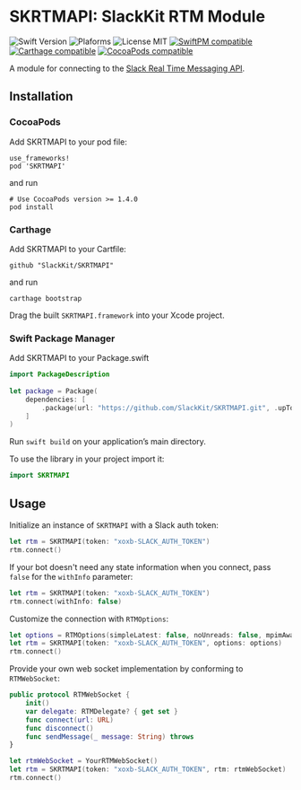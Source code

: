 # SKRTMAPI: SlackKit RTM Module
![Swift Version](https://img.shields.io/badge/Swift-4.0.3-orange.svg)
![Plaforms](https://img.shields.io/badge/Platforms-macOS,iOS,tvOS,Linux-lightgrey.svg)
![License MIT](https://img.shields.io/badge/License-MIT-lightgrey.svg)
[![SwiftPM compatible](https://img.shields.io/badge/SwiftPM-compatible-brightgreen.svg)](https://github.com/apple/swift-package-manager)
[![Carthage compatible](https://img.shields.io/badge/Carthage-compatible-brightgreen.svg)](https://github.com/Carthage/Carthage)
[![CocoaPods compatible](https://img.shields.io/badge/CocoaPods-compatible-brightgreen.svg)](https://cocoapods.org)

A module for connecting to the [Slack Real Time Messaging API](https://api.slack.com/rtm).

## Installation

### CocoaPods

Add SKRTMAPI to your pod file:

```
use_frameworks!
pod 'SKRTMAPI'
```
and run

```
# Use CocoaPods version >= 1.4.0
pod install
```

### Carthage

Add SKRTMAPI to your Cartfile:

```
github "SlackKit/SKRTMAPI"
```
and run

```
carthage bootstrap
```

Drag the built `SKRTMAPI.framework` into your Xcode project.

### Swift Package Manager

Add SKRTMAPI to your Package.swift

```swift
import PackageDescription
  
let package = Package(
	dependencies: [
		.package(url: "https://github.com/SlackKit/SKRTMAPI.git", .upToNextMinor(from: "4.1.0"))
	]
)
```

Run `swift build` on your application’s main directory.

To use the library in your project import it:

```swift
import SKRTMAPI
```

## Usage
Initialize an instance of `SKRTMAPI` with a Slack auth token:

```swift
let rtm = SKRTMAPI(token: "xoxb-SLACK_AUTH_TOKEN")
rtm.connect()
```

If your bot doesn't need any state information when you connect, pass `false` for the `withInfo` parameter:

```swift
let rtm = SKRTMAPI(token: "xoxb-SLACK_AUTH_TOKEN")
rtm.connect(withInfo: false)
```

Customize the connection with `RTMOptions`:

```swift
let options = RTMOptions(simpleLatest: false, noUnreads: false, mpimAware: true, pingInterval: 30, timeout: 300, reconnect: true)
let rtm = SKRTMAPI(token: "xoxb-SLACK_AUTH_TOKEN", options: options)
rtm.connect()
```

Provide your own web socket implementation by conforming to `RTMWebSocket`:

```swift
public protocol RTMWebSocket {
    init()
    var delegate: RTMDelegate? { get set }
    func connect(url: URL)
    func disconnect()
    func sendMessage(_ message: String) throws
}
```

```swift
let rtmWebSocket = YourRTMWebSocket()
let rtm = SKRTMAPI(token: "xoxb-SLACK_AUTH_TOKEN", rtm: rtmWebSocket)
rtm.connect()
```
